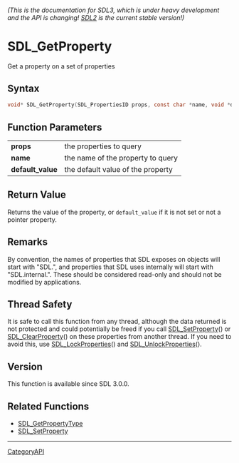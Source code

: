 ###### (This is the documentation for SDL3, which is under heavy development and the API is changing! [SDL2](https://wiki.libsdl.org/SDL2/) is the current stable version!)
# SDL_GetProperty

Get a property on a set of properties

## Syntax

```c
void* SDL_GetProperty(SDL_PropertiesID props, const char *name, void *default_value);

```

## Function Parameters

|                       |                                   |
| --------------------- | --------------------------------- |
| **props**             | the properties to query           |
| **name**              | the name of the property to query |
| **default_value**     | the default value of the property |

## Return Value

Returns the value of the property, or `default_value` if it is not set or
not a pointer property.

## Remarks

By convention, the names of properties that SDL exposes on objects will
start with "SDL.", and properties that SDL uses internally will start with
"SDL.internal.". These should be considered read-only and should not be
modified by applications.

## Thread Safety

It is safe to call this function from any thread, although the data
returned is not protected and could potentially be freed if you call
[SDL_SetProperty](SDL_SetProperty.md)() or
[SDL_ClearProperty](SDL_ClearProperty.md)() on these properties from another
thread. If you need to avoid this, use
[SDL_LockProperties](SDL_LockProperties.md)() and
[SDL_UnlockProperties](SDL_UnlockProperties.md)().

## Version

This function is available since SDL 3.0.0.

## Related Functions

* [SDL_GetPropertyType](SDL_GetPropertyType.md)
* [SDL_SetProperty](SDL_SetProperty.md)

----
[CategoryAPI](CategoryAPI.md)
